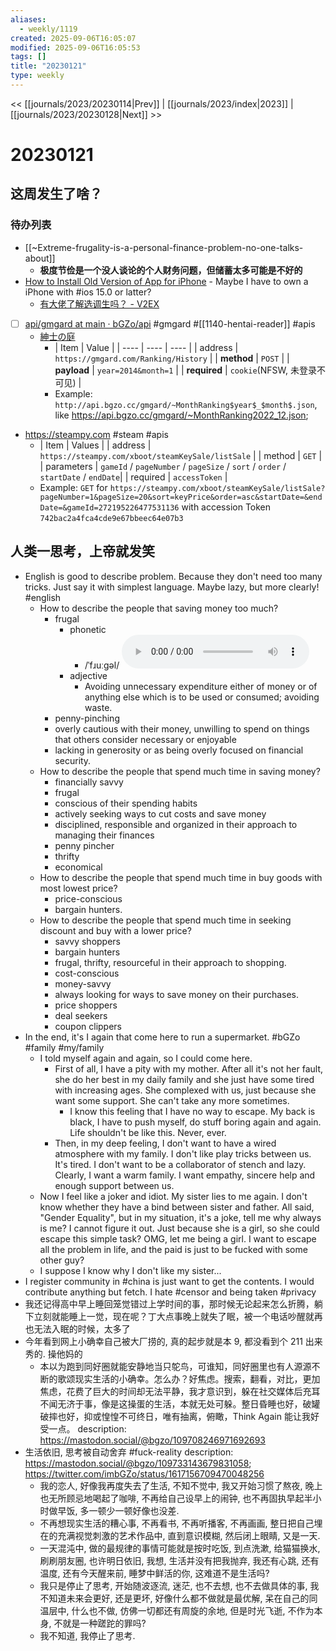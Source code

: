 ```yaml
---
aliases:
  - weekly/1119
created: 2025-09-06T16:05:07
modified: 2025-09-06T16:05:53
tags: []
title: "20230121"
type: weekly
---
```


<< [[journals/2023/20230114|Prev]] | [[journals/2023/index|2023]] | [[journals/2023/20230128|Next]] >>

# 20230121

## 这周发生了啥？

### 待办列表

- [[~Extreme-frugality-is-a-personal-finance-problem-no-one-talks-about]]
	- **极度节俭是一个没人谈论的个人财务问题，但储蓄太多可能是不好的**
- [How to Install Old Version of App for iPhone](https://www.imobie.com/support/how-to-install-old-version-of-app.htm)
      - Maybe I have to own a iPhone with #ios 15.0 or latter?
    - [有大佬了解选调生吗？ - V2EX](https://www.v2ex.com/t/819416)

- [ ] [api/gmgard at main · bGZo/api](https://github.com/bGZo/api/tree/main/gmgard) #gmgard #[[1140-hentai-reader]] #apis
  - [紳士の庭](https://gmgard.com/)
    - | Item | Value |
      | ---- | ---- | ---- |
      | address | `https://gmgard.com/Ranking/History` |
      | **method** | `POST` |
      | **payload** | `year=2014&month=1` |
      | **required** | `cookie`(NFSW, 未登录不可见) |
    - Example: `http://api.bgzo.cc/gmgard/~MonthRanking$year$_$month$.json`, like
      https://api.bgzo.cc/gmgard/~MonthRanking2022_12.json;
- https://steampy.com #steam #apis
  - | Item | Values |
    | address | `https://steampy.com/xboot/steamKeySale/listSale` |
    | method | `GET` |
    | parameters | `gameId` / `pageNumber` / `pageSize` / `sort` / `order` / `startDate` / `endDate`|
    | required | `accessToken` |
  - Example: `GET` for `https://steampy.com/xboot/steamKeySale/listSale?pageNumber=1&pageSize=20&sort=keyPrice&order=asc&startDate=&endDate=&gameId=272195226477531136` with accession Token `742bac2a4fca4cde9e67bbeec64e07b3`

## 人类一思考，上帝就发笑

- English is good to describe problem. Because they don't need too many tricks. Just say it with simplest language. Maybe lazy, but more clearly! #english
  - How to describe the people that saving money too much?
    - frugal
      - phonetic
        - /ˈfɹuːɡəl/
          <audio controls><source src="https://api.dictionaryapi.dev/media/pronunciations/en/frugal-au.mp3"></audio>
      - adjective
        - Avoiding unnecessary expenditure either of money or of anything else which is to be used or consumed; avoiding waste.
    - penny-pinching
    - overly cautious with their money, unwilling to spend on things that others consider necessary or enjoyable
    - lacking in generosity or as being overly focused on financial security.
  - How to describe the people that spend much time in saving money?
    - financially savvy
    - frugal
    - conscious of their spending habits
    - actively seeking ways to cut costs and save money
    - disciplined, responsible and organized in their approach to managing their finances
    - penny pincher
    - thrifty
    - economical
  - How to describe the people that spend much time in buy goods with most lowest price?
    - price-conscious
    - bargain hunters.
  - How to describe the people that spend much time in seeking discount and buy with a lower price?
    - savvy shoppers
    - bargain hunters
    - frugal, thrifty, resourceful in their approach to shopping.
    - cost-conscious
    - money-savvy
    - always looking for ways to save money on their purchases.
    - price shoppers
    - deal seekers
    - coupon clippers
- In the end, it's I again that come here to run a supermarket. #bGZo #family #my/family
  - I told myself again and again, so I could come here.
    - First of all, I have a pity with my mother. After all it's not her fault, she do her best in my daily family and she just have some tired with increasing ages. She complexed with us, just because she want some support. She can't take any more sometimes.
      - I know this feeling that I have no way to escape. My back is black, I have to push myself, do stuff boring again and again. Life shouldn't be like this. Never, ever.
    - Then, in my deep feeling, I don't want to have a wired atmosphere with my family. I don't like play tricks between us. It's tired. I don't want to be a collaborator of stench and lazy. Clearly, I want a warm family. I want empathy, sincere help and enough support between us.
  - Now I feel like a joker and idiot. My sister lies to me again. I don't know whether they have a bind between sister and father. All said, "Gender Equality", but in my situation, it's a joke, tell me why always is me? I cannot figure it out. Just because she is a girl, so she could escape this simple task? OMG, let me being a girl. I want to escape all the problem in life, and the paid is just to be fucked with some other guy?
  - I suppose I know why I don't like my sister...
- I register community in #china is just want to get the contents. I would contribute anything but fetch. I hate #censor and being taken #privacy
- 我还记得高中早上睡回笼觉错过上学时间的事，那时候无论起来怎么折腾，躺下立刻就能睡上一觉，现在呢？丁大点事晚上就失了眠，被一个电话吵醒就再也无法入眠的时候，太多了
- 今年看到网上小确幸自己被大厂捞的, 真的起步就是本 9, 都没看到个 211 出来秀的. 操他妈的
  - 本以为跑到同好圈就能安静地当只鸵鸟，可谁知，同好圈里也有人源源不断的歌颂现实生活的小确幸。怎么办？好焦虑。搜索，翻看，对比，更加焦虑，花费了巨大的时间却无法平静，我才意识到，躲在社交媒体后充耳不闻无济于事，像是这操蛋的生活，本就无处可躲。整日昏睡也好，破罐破摔也好，抑或惶惶不可终日，唯有抽离，俯瞰，Think Again 能让我好受一点。
    description: https://mastodon.social/@bgzo/109708246971692693
- 生活依旧, 思考被自动舍弃 #fuck-reality
  description: https://mastodon.social/@bgzo/109733143679831058; https://twitter.com/imbGZo/status/1617156709470048256
  - 我的恋人, 好像我再度失去了生活, 不知不觉中, 我又开始习惯了熬夜, 晚上也无所顾忌地喝起了咖啡, 不再给自己设早上的闹钟, 也不再固执早起半小时做早饭, 多一顿少一顿好像也没差.
  - 不再想现实生活的糟心事, 不再看书, 不再听播客, 不再画画, 整日把自己埋在的充满视觉刺激的艺术作品中, 直到意识模糊, 然后闭上眼睛, 又是一天.
  - 一天混沌中, 做的最规律的事情可能就是按时吃饭, 到点洗漱, 给猫猫换水, 刷刷朋友圈, 也许明日依旧, 我想, 生活并没有把我抛弃, 我还有心跳, 还有温度, 还有今天醒来前, 睡梦中鲜活的你, 这难道不是生活吗?
  - 我只是停止了思考, 开始随波逐流, 迷茫, 也不去想, 也不去做具体的事, 我不知道未来会更好, 还是更坏, 好像什么都不做就是最优解, 呆在自己的同温层中, 什么也不做, 仿佛一切都还有周旋的余地, 但是时光飞逝, 不作为本身, 不就是一种蹉跎的罪吗?
  - 我不知道, 我停止了思考.
